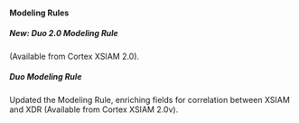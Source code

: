 
#### Modeling Rules

##### New: Duo 2.0 Modeling Rule

(Available from Cortex XSIAM 2.0).
##### Duo Modeling Rule

Updated the Modeling Rule, enriching fields for correlation between XSIAM and XDR (Available from Cortex XSIAM 2.0v).

